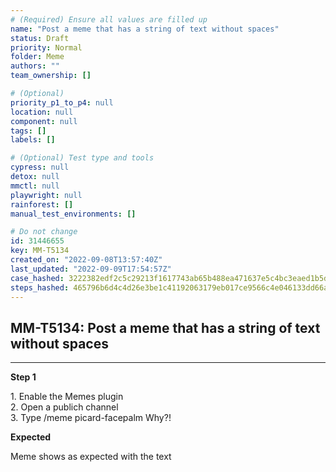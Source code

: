 ```yaml
---
# (Required) Ensure all values are filled up
name: "Post a meme that has a string of text without spaces"
status: Draft
priority: Normal
folder: Meme
authors: ""
team_ownership: []

# (Optional)
priority_p1_to_p4: null
location: null
component: null
tags: []
labels: []

# (Optional) Test type and tools
cypress: null
detox: null
mmctl: null
playwright: null
rainforest: []
manual_test_environments: []

# Do not change
id: 31446655
key: MM-T5134
created_on: "2022-09-08T13:57:40Z"
last_updated: "2022-09-09T17:54:57Z"
case_hashed: 3222382edf2c5c29213f1617743ab65b488ea471637e5c4bc3eaed1b5d559d3bf53b321dac84827f5f0bab8ae98527f5
steps_hashed: 465796b6d4c4d26e3be1c41192063179eb017ce9566c4e046133dd66a67950f105562255fedd94449182d38ddbc79846
---
```


<!-- (Auto-generated) Based on frontmatter's "key" and "name" -->

## MM-T5134: Post a meme that has a string of text without spaces

---

**Step 1**

1\. Enable the Memes plugin\
2\. Open a publich channel\
3\. Type /meme picard-facepalm Why?!

**Expected**

Meme shows as expected with the text
